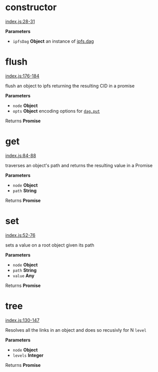 # constructor

[index.js:28-31](https://github.com/ipld/js-ipld-graph-builder/blob/66c3d93a1c23d9774284a3aa3a798aa2e409c8c3/index.js#L28-L31 "Source code on GitHub")

**Parameters**

-   `ipfsDag` **Object** an instance of [ipfs.dag](https://github.com/ipfs/interface-ipfs-core/tree/master/API/dag#dag-api)

# flush

[index.js:176-184](https://github.com/ipld/js-ipld-graph-builder/blob/66c3d93a1c23d9774284a3aa3a798aa2e409c8c3/index.js#L176-L184 "Source code on GitHub")

flush an object to ipfs returning the resulting CID in a promise

**Parameters**

-   `node` **Object** 
-   `opts` **Object** encoding options for [`dag.put`](https://github.com/ipfs/interface-ipfs-core/tree/master/API/dag#dagput)

Returns **Promise** 

# get

[index.js:84-88](https://github.com/ipld/js-ipld-graph-builder/blob/66c3d93a1c23d9774284a3aa3a798aa2e409c8c3/index.js#L84-L88 "Source code on GitHub")

traverses an object's path and returns the resulting value in a Promise

**Parameters**

-   `node` **Object** 
-   `path` **String** 

Returns **Promise** 

# set

[index.js:52-76](https://github.com/ipld/js-ipld-graph-builder/blob/66c3d93a1c23d9774284a3aa3a798aa2e409c8c3/index.js#L52-L76 "Source code on GitHub")

sets a value on a root object given its path

**Parameters**

-   `node` **Object** 
-   `path` **String** 
-   `value` **Any** 

Returns **Promise** 

# tree

[index.js:130-147](https://github.com/ipld/js-ipld-graph-builder/blob/66c3d93a1c23d9774284a3aa3a798aa2e409c8c3/index.js#L130-L147 "Source code on GitHub")

Resolves all the links in an object and does so recusivly for N `level`

**Parameters**

-   `node` **Object** 
-   `levels` **Integer** 

Returns **Promise** 
